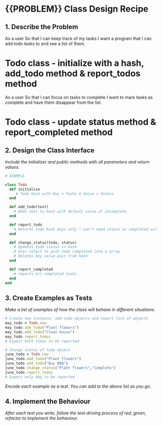 # {{PROBLEM}} Class Design Recipe

## 1. Describe the Problem

As a user
So that I can keep track of my tasks
I want a program that I can add todo tasks to and see a list of them.

# Todo class - initialize with a hash, add_todo method & report_todos method #

As a user
So that I can focus on tasks to complete
I want to mark tasks as complete and have them disappear from the list.

# Todo class - update status method & report_completed method #

## 2. Design the Class Interface

_Include the initializer and public methods with all parameters and return values._

```ruby
# EXAMPLE

class Todo
  def initialize
     # Todo hash with Key = Tasks & Value = Status
  end

  def add_todo(text)
    # Adds text to hash with default value of incomplete
  end

  def report_todo
    # Returns todo hash keys only * won't need status as completed will be removed
  end

  def change_status(todo, status) 
    # Updates todo status in hash
    # Uses select to push todo completed into a array
    # Deletes key value pair from hash
  end

  def report_completed
    # reports all completed tasks
  end
end
```

## 3. Create Examples as Tests

_Make a list of examples of how the class will behave in different situations._

```ruby
# Create new instance, add todo objects and report list of objects
may_todo = Todo.new
may_todo.add_todo("Plant flowers")
may_todo.add_todo("Clean house")
may_todo.report_todos
# Expect both todos to be reported

# Change status of todo object
june_todo = Todo.new
june_todo.add_todo("Plant flowers")
june_todo.add_todo("Buy BBQ")
june_todo.change_status("Plant flowers","Complete")
june_todo.report_todos
# Expect only bbq to be reported


```

_Encode each example as a test. You can add to the above list as you go._

## 4. Implement the Behaviour

_After each test you write, follow the test-driving process of red, green, refactor to implement the behaviour._